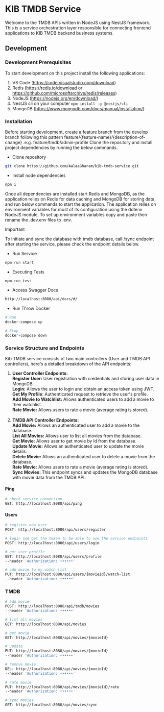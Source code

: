 # KIB TMDB Service

Welcome to the TMDB APIs written in NodeJS using NestJS framework.
This is a service orchestration layer responsible for connecting frontend applications to KIB TMDB backend business systems.

## Development
### Development Prerequisites

To start development on this project install the following applications:

1. VS Code (https://code.visualstudio.com/download)
2. Redis (https://redis.io/download or https://github.com/microsoftarchive/redis/releases)
3. NodeJS (https://nodejs.org/en/download/)
4. NestJS cli on your computer `npm install -g @nestjs/cli`
4. MongoDB (https://www.mongodb.com/docs/manual/installation/)

### Installation

Before starting development, create a feature branch from the develop branch following this pattern
feature/{feature-name}/{description-of-change} .e.g. feature/tmdb/admin-profile
Clone the repository and install project dependencies by running the below commands.

- Clone repository

```sh
git clone https://github.com/AalaaGhanam/kib-tmdb-service.git
```

- Install node dependencies

```sh
npm i
```
Once all dependencies are installed start Redis and MongoDB, as the application relies on
Redis for data caching and MongoDB for storing data, and run below commands to start the application.
The application relies on environment variables for most
of its configuration using the dotenv NodeJS module. To set up environment
variables copy and paste then rename the .dev.env files to .env.

> [!IMPORTANT]
> To initiate and sync the database with tmdb database, call /sync endpoint after starting the service, please check the endpoint details below.


- Run Service

```sh
npm run start
```
- Executing Tests
```sh
npm run test
```
- Access Swagger Docs
```sh
http://localhost:8080/api/docs/#/
```
- Run Throw Docker
```sh
# Run
docker-compose up

# Stop
docker-compose down
```

### Service Structure and Endpoints
 
Kib TMDB service consists of two main controllers (User and TMDB API controllers), here's a detailed breakdown of the API endpoints:

1. **User Controller Endpoints:**<br />
**Register User:** User registration with credentials and storing user data in MongoDB.<br />
**Login:** Allows the user to login and obtain an access token using JWT.<br />
**Get My Profile:** Authenticated request to retrieve the user's profile.<br />
**Add Movie to Watchlist:** Allows authenticated users to add a movie to their watchlist.<br />
**Rate Movie:** Allows users to rate a movie (average rating is stored).<br /><br />
2. **TMDB API Controller Endpoints:**<br />
**Add Movie:** Allows an authenticated user to add a movie to the database.<br />
**List All Movies:** Allows user to list all movies from the database.<br />
**Get Movie:** Allows user to get movie by Id from the database.<br />
**Update Movie:** Allows an authenticated user to update the movie details.<br />
**Delete Movie:** Allows an authenticated user to delete a movie from the database.<br />
**Rate Movie:** Allows users to rate a movie (average rating is stored).<br />
**Sync Movies:** This endpoint syncs and updates the MongoDB database with movie data from the TMDB API.<br />

#### Ping 

```sh
# check service connection
GET: http://localhost:8080/api/ping
```

#### Users 

```sh
# register new user
POST: http://localhost:8080/api/users/register

# login and get the token to be able to use the service endpoints
POST: http://localhost:8080/api/users/login

# get user profile
GET: http://localhost:8080/api/users/profile
--header 'Authorization: ••••••'

# add movie to my watch list
PUT: http://localhost:8080/api/users/{movieId}/watch-list
--header 'Authorization: ••••••'
```

### TMDB 

```sh
# add movie
POST: http://localhost:8080/api/tmdb/movies
--header 'Authorization: ••••••'

# list all movies
GET: http://localhost:8080/api/movies

# get movie
GET: http://localhost:8080/api/movies/{movieId}

# update
PUT: http://localhost:8080/api/movies/{movieId}
--header 'Authorization: ••••••'

# remove movie
DEL: http://localhost:8080/api/movies/{movieId}
--header 'Authorization: ••••••'

# rate movie
PUT: http://localhost:8080/api/movies/{movieId}/rate
--header 'Authorization: ••••••'

# sync movies
GET: http://localhost:8080/api/movies/sync
```